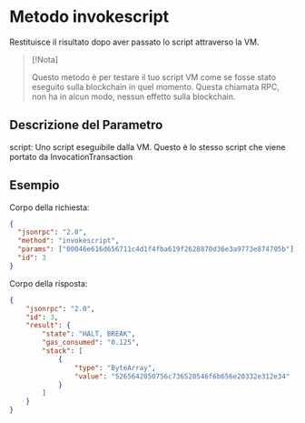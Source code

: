 # Metodo invokescript

Restituisce il risultato dopo aver passato lo script attraverso la VM.

> [!Nota]
>
> Questo metodo è per testare il tuo script VM come se fosse stato eseguito sulla blockchain in quel momento. Questa chiamata RPC, non ha in alcun modo, nessun effetto sulla blockchain.

## Descrizione del Parametro

script: Uno script eseguibile dalla VM. Questo è lo stesso script che viene portato da InvocationTransaction

## Esempio

Corpo della richiesta:

```json
{
  "jsonrpc": "2.0",
  "method": "invokescript",
  "params": ["00046e616d656711c4d1f4fba619f2628870d36e3a9773e874705b"],
  "id": 3
}
```

Corpo della risposta:

```json
{
    "jsonrpc": "2.0",
    "id": 3,
    "result": {
        "state": "HALT, BREAK",
        "gas_consumed": "0.125",
        "stack": [
            {
                "type": "ByteArray",
                "value": "5265642050756c736520546f6b656e20332e312e34"
            }
        ]
    }
}
```
